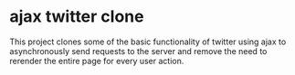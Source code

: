 # ajax twitter clone

This project clones some of the basic functionality of twitter using ajax to asynchronously send requests to the server and remove the need to rerender the entire page for every user action.
